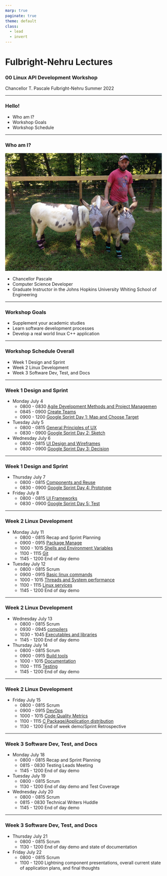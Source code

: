 ```yaml
---
marp: true
paginate: true
theme: default
class:
  - lead
  - invert
---
```

# Fulbright-Nehru Lectures
### 00 Linux API Development Workshop


Chancellor T. Pascale
Fulbright-Nehru
Summer 2022

-------------------------------
### Hello!

- Who am I?
- Workshop Goals
- Workshop Schedule

-------------------------------

### Who am I?

![bg right w:500 h:333](./images/chance_pascale.jpg)
- Chancellor Pascale
- Computer Science Developer
- Graduate Instructor in the Johns Hopkins University Whiting School of Engineering

-------------------------------

### Workshop Goals

- Supplement your academic studies
- Learn software development processes
- Develop a real world linux C++ application


-------------------------------

### Workshop Schedule Overall

- Week 1 Design and Sprint
- Week 2 Linux Development
- Week 3 Software Dev, Test, and Docs

-------------------------------

### Week 1 Design and Sprint

- Monday July 4
  - 0800 - 0830 [Agile Development Methods and Project Managemen](lecture-slides-01-01.md)
  - 0845 - 0900 [Create Teams](lecture-slides-02-01.md)
  - 0900 - 1200 [Google Sprint Day 1: Map and Choose Target](lecture-slides-03-01.md)
- Tuesday July 5
  - 0800 - 0815 [General Principles of UX](lecture-slides-04-01.md)
  - 0830 - 0900 [Google Sprint Day 2: Sketch](lecture-slides-05-01.md)
- Wednesday July 6
  - 0800 - 0815 [UI Design and Wireframes](lecture-slides-06-01.md)
  - 0830 - 0900 [Google Sprint Day 3: Decision](lecture-slides-07-01.md)
  
-------------------------------

### Week 1 Design and Sprint

- Thursday July 7
  - 0800 - 0815 [Components and Reuse](lecture-slides-08-01.md)
  - 0830 - 0900 [Google Sprint Day 4: Prototype](lecture-slides-09-01.md)
- Friday July 8
  - 0800 - 0815 [UI Frameworks](lecture-slides-10-01.md)
  - 0830 - 0900 [Google Sprint Day 5: Test](lecture-slides-1-01.md)

-------------------------------

### Week 2 Linux Development

- Monday July 11
  - 0800 - 0815 Recap and Sprint Planning
  - 0900 - 0915 [Package Manage](lecture-slides-12-01.md)
  - 1000 - 1015 [Shells and Environment Variables](lecture-slides-13-01.md)
  - 1100 - 1115 [Git](lecture-slides-14-01.md)
  - 1145 - 1200 End of day demo
- Tuesday July 12
  - 0800 - 0815 Scrum
  - 0900 - 0915 [Basic linux commands](lecture-slides-15-01.md)
  - 1000 - 1015 [Threads and System performance](lecture-slides-16-01.md)
  - 1100 - 1115 [Linux services](lecture-slides-17-01.md)
  - 1145 - 1200 End of day demo

-------------------------------

### Week 2 Linux Development

- Wednesday July 13
  - 0800 - 0815 Scrum
  - 0930 - 0945 [compilers](lecture-slides-18-01.md)
  - 1030 - 1045 [Executables and libraries](lecture-slides-19-01.md)
  - 1145 - 1200 End of day demo
- Thursday July 14
  - 0800 - 0815 Scrum
  - 0900 - 0915 [Build tools](lecture-slides-20-01.md)
  - 1000 - 1015 [Documentation](lecture-slides-21-01.md)
  - 1100 - 1115 [Testing](lecture-slides-22-01.md)
  - 1145 - 1200 End of day demo
  
-------------------------------

### Week 2 Linux Development

- Friday July 15
  - 0800 - 0815 Scrum
  - 0900 - 0915 [DevOps](lecture-slides-23-01.md)
  - 1000 - 1015 [Code Quality Metrics](lecture-slides-23-01.md)
  - 1100 - 1115 [C Package/Application distribution](lecture-slides-25-01.md)
  - 1130 - 1200 End of week demo/Sprint Retrospective
  
-------------------------------
### Week 3 Software Dev, Test, and Docs

- Monday July 18
  - 0800 - 0815 Recap and Sprint Planning
  - 0815 - 0830 Testing Leads Meeting
  - 1145 - 1200 End of day demo
- Tuesday July 19
  - 0800 - 0815 Scrum
  - 1130 - 1200 End of day demo and Test Coverage
- Wednesday July 20
  - 0800 - 0815 Scrum
  - 0815 - 0830 Technical Writers Huddle
  - 1145 - 1200 End of day demo
  
-------------------------------
### Week 3 Software Dev, Test, and Docs

- Thursday July 21
  - 0800 - 0815 Scrum
  - 1130 - 1200 End of day demo and state of documentation
- Friday July 22
  - 0800 - 0815 Scrum
  - 1100 - 1200 Lightning component presentations, overall current state of application plans, and final thoughts
